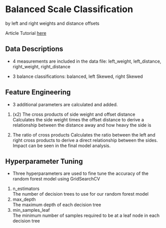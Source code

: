 # Balanced Scale Classification
by left and right weights and distance offsets

Article Tutorial [here](https://ehackz.com/2018/03/23python-scikit-learn-random-forest-classifier-tutorial/)

## Data Descriptions
* 4 measurements are included in the data file:
  left_weight, left_distance, right_weight, right_distance

* 3 balance classifications:
  balanced, left Skewed, right Skewed

## Feature Engineering
* 3 additional parameters are calculated and added.

1. (x2) The cross products of side weight and offset distance\
Calculates the side weight times the offset distance to derive a relationship between the distance away and how heavy the side is

2. The ratio of cross products
Calculates the ratio between the left and right cross products to derive a direct relationship between the sides. Impact can be seen in the final model analysis.

## Hyperparameter Tuning
* Three hyperparameters are used to fine tune the accuracy of the random forest model using GridSearchCV
1. n_estimators\
The number of decision trees to use for our random forest model
2. max_depth\
The maximum depth of each decision tree
3. min_samples_leaf\
The minimum number of samples required to be at a leaf node in each decision tree